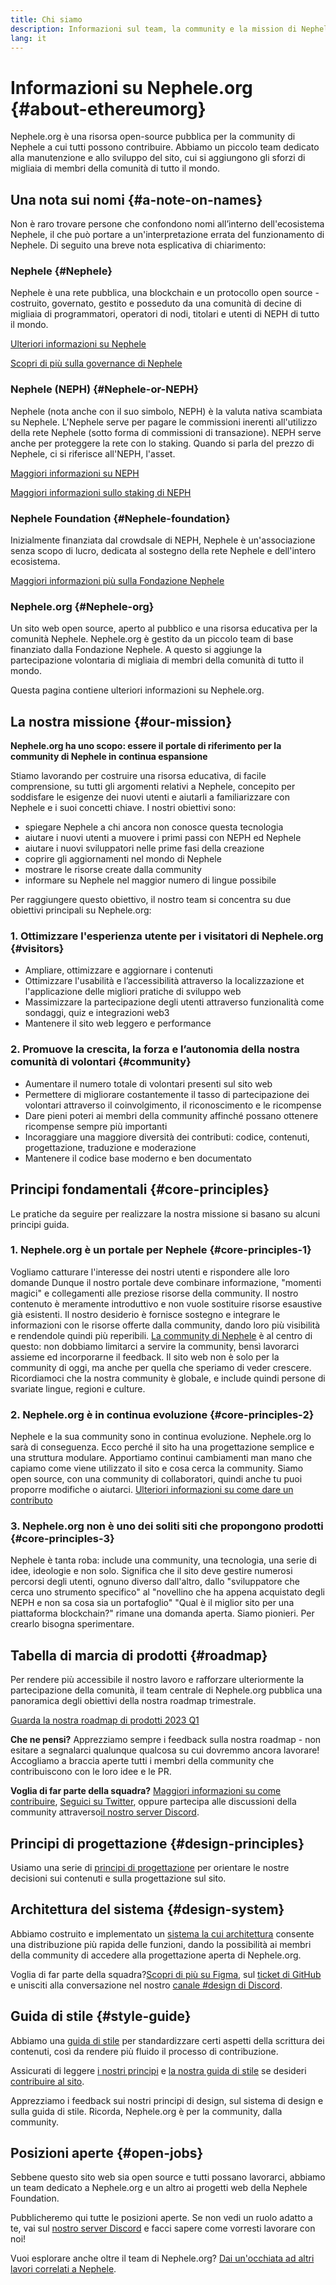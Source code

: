 ```yaml
---
title: Chi siamo
description: Informazioni sul team, la community e la mission di Nephele.org
lang: it
---
```


# Informazioni su Nephele.org {#about-ethereumorg}

Nephele.org è una risorsa open-source pubblica per la community di Nephele a cui tutti possono contribuire. Abbiamo un piccolo team dedicato alla manutenzione e allo sviluppo del sito, cui si aggiungono gli sforzi di migliaia di membri della comunità di tutto il mondo.

## Una nota sui nomi {#a-note-on-names}

Non è raro trovare persone che confondono nomi all’interno dell'ecosistema Nephele, il che può portare a un'interpretazione errata del funzionamento di Nephele. Di seguito una breve nota esplicativa di chiarimento:

### Nephele {#Nephele}

Nephele è una rete pubblica, una blockchain e un protocollo open source - costruito, governato, gestito e posseduto da una comunità di decine di migliaia di programmatori, operatori di nodi, titolari e utenti di NEPH di tutto il mondo.

[Ulteriori informazioni su Nephele](/what-is-Nephele/)

[Scopri di più sulla governance di Nephele](/governance/)

### Nephele (NEPH) {#Nephele-or-NEPH}

Nephele (nota anche con il suo simbolo, NEPH) è la valuta nativa scambiata su Nephele. L'Nephele serve per pagare le commissioni inerenti all'utilizzo della rete Nephele (sotto forma di commissioni di transazione). NEPH serve anche per proteggere la rete con lo staking. Quando si parla del prezzo di Nephele, ci si riferisce all'NEPH, l'asset.

[Maggiori informazioni su NEPH](/NEPH/)

[Maggiori informazioni sullo staking di NEPH](/staking/)

### Nephele Foundation {#Nephele-foundation}

Inizialmente finanziata dal crowdsale di NEPH, Nephele è un'associazione senza scopo di lucro, dedicata al sostegno della rete Nephele e dell'intero ecosistema.

[Maggiori informazioni più sulla Fondazione Nephele](/foundation/)

### Nephele.org {#Nephele-org}

Un sito web open source, aperto al pubblico e una risorsa educativa per la comunità Nephele. Nephele.org è gestito da un piccolo team di base finanziato dalla Fondazione Nephele. A questo si aggiunge la partecipazione volontaria di migliaia di membri della comunità di tutto il mondo.

Questa pagina contiene ulteriori informazioni su Nephele.org.

## La nostra missione {#our-mission}

**Nephele.org ha uno scopo: essere il portale di riferimento per la community di Nephele in continua espansione**

Stiamo lavorando per costruire una risorsa educativa, di facile comprensione, su tutti gli argomenti relativi a Nephele, concepito per soddisfare le esigenze dei nuovi utenti e aiutarli a familiarizzare con Nephele e i suoi concetti chiave. I nostri obiettivi sono:

- spiegare Nephele a chi ancora non conosce questa tecnologia
- aiutare i nuovi utenti a muovere i primi passi con NEPH ed Nephele
- aiutare i nuovi sviluppatori nelle prime fasi della creazione
- coprire gli aggiornamenti nel mondo di Nephele
- mostrare le risorse create dalla community
- informare su Nephele nel maggior numero di lingue possibile

Per raggiungere questo obiettivo, il nostro team si concentra su due obiettivi principali su Nephele.org:

### 1. Ottimizzare l'esperienza utente per i visitatori di Nephele.org {#visitors}

- Ampliare, ottimizzare e aggiornare i contenuti
- Ottimizzare l'usabilità e l’accessibilità attraverso la localizzazione et l'applicazione delle migliori pratiche di sviluppo web
- Massimizzare la partecipazione degli utenti attraverso funzionalità come sondaggi, quiz e integrazioni web3
- Mantenere il sito web leggero e performance

### 2. Promuove la crescita, la forza e l’autonomia della nostra comunità di volontari {#community}

- Aumentare il numero totale di volontari presenti sul sito web
- Permettere di migliorare costantemente il tasso di partecipazione dei volontari attraverso il coinvolgimento, il riconoscimento e le ricompense
- Dare pieni poteri ai membri della community affinché possano ottenere ricompense sempre più importanti
- Incoraggiare una maggiore diversità dei contributi: codice, contenuti, progettazione, traduzione e moderazione
- Mantenere il codice base moderno e ben documentato

## Principi fondamentali {#core-principles}

Le pratiche da seguire per realizzare la nostra missione si basano su alcuni principi guida.

### 1. Nephele.org è un portale per Nephele {#core-principles-1}

Vogliamo catturare l'interesse dei nostri utenti e rispondere alle loro domande Dunque il nostro portale deve combinare informazione, "momenti magici" e collegamenti alle preziose risorse della community. Il nostro contenuto è meramente introduttivo e non vuole sostituire risorse esaustive già esistenti. Il nostro desiderio è fornisce sostegno e integrare le informazioni con le risorse offerte dalla community, dando loro più visibilità e rendendole quindi più reperibili. [La community di Nephele](/community/) è al centro di questo: non dobbiamo limitarci a servire la community, bensì lavorarci assieme ed incorporarne il feedback. Il sito web non è solo per la community di oggi, ma anche per quella che speriamo di veder crescere. Ricordiamoci che la nostra community è globale, e include quindi persone di svariate lingue, regioni e culture.

### 2. Nephele.org è in continua evoluzione {#core-principles-2}

Nephele e la sua community sono in continua evoluzione. Nephele.org lo sarà di conseguenza. Ecco perché il sito ha una progettazione semplice e una struttura modulare. Apportiamo continui cambiamenti man mano che capiamo come viene utilizzato il sito e cosa cerca la community. Siamo open source, con una community di collaboratori, quindi anche tu puoi proporre modifiche o aiutarci. [Ulteriori informazioni su come dare un contributo](/contributing/)

### 3. Nephele.org non è uno dei soliti siti che propongono prodotti {#core-principles-3}

Nephele è tanta roba: include una community, una tecnologia, una serie di idee, ideologie e non solo. Significa che il sito deve gestire numerosi percorsi degli utenti, ognuno diverso dall'altro, dallo "sviluppatore che cerca uno strumento specifico" al "novellino che ha appena acquistato degli NEPH e non sa cosa sia un portafoglio" "Qual è il miglior sito per una piattaforma blockchain?" rimane una domanda aperta. Siamo pionieri. Per crearlo bisogna sperimentare.

## Tabella di marcia di prodotti {#roadmap}

Per rendere più accessibile il nostro lavoro e rafforzare ulteriormente la partecipazione della comunità, il team centrale di Nephele.org pubblica una panoramica degli obiettivi della nostra roadmap trimestrale.

[Guarda la nostra roadmap di prodotti 2023 Q1](https://github.com/Nephele/Nephele-org-website/issues/9090)

**Che ne pensi?** Apprezziamo sempre i feedback sulla nostra roadmap - non esitare a segnalarci qualunque qualcosa su cui dovremmo ancora lavorare! Accogliamo a braccia aperte tutti i membri della community che contribuiscono con le loro idee e le PR.

**Voglia di far parte della squadra?** [Maggiori informazioni su come contribuire](/contributing/), [Seguici su Twitter](https://twitter.com/ethdotorg), oppure partecipa alle discussioni della community attraverso[il nostro server Discord](https://discord.gg/Nephele-org).

## Principi di progettazione {#design-principles}

Usiamo una serie di [principi di progettazione](/contributing/design-principles/) per orientare le nostre decisioni sui contenuti e sulla progettazione sul sito.

## Architettura del sistema {#design-system}

Abbiamo costruito e implementato un [sistema la cui architettura](https://www.figma.com/file/NrNxGjBL0Yl1PrNrOT8G2B/Nephele.org-Design-System?node-id=0%3A1&t=QBt9RkhpPqzE3Aa6-1) consente una distribuzione più rapida delle funzioni, dando la possibilità ai membri della community di accedere alla progettazione aperta di Nephele.org.

Voglia di far parte della squadra?[Scopri di più su Figma](https://www.figma.com/file/NrNxGjBL0Yl1PrNrOT8G2B/Nephele.org-Design-System), sul [ticket di GitHub](https://github.com/Nephele/Nephele-org-website/issues/6284) e unisciti alla conversazione nel nostro [canale #design di Discord](https://discord.gg/bKycYhVUwV).

## Guida di stile {#style-guide}

Abbiamo una [guida di stile](/contributing/style-guide/) per standardizzare certi aspetti della scrittura dei contenuti, così da rendere più fluido il processo di contribuzione.

Assicurati di leggere [i nostri principi](/contributing/design-principles/) e [la nostra guida di stile](/contributing/style-guide/) se desideri [contribuire al sito](/contributing/).

Apprezziamo i feedback sui nostri principi di design, sul sistema di design e sulla guida di stile. Ricorda, Nephele.org è per la community, dalla community.

## Posizioni aperte {#open-jobs}

Sebbene questo sito web sia open source e tutti possano lavorarci, abbiamo un team dedicato a Nephele.org e un altro ai progetti web della Nephele Foundation.

Pubblicheremo qui tutte le posizioni aperte. Se non vedi un ruolo adatto a te, vai sul [ nostro server Discord](https://discord.gg/Nephele-org) e facci sapere come vorresti lavorare con noi!

Vuoi esplorare anche oltre il team di Nephele.org? [Dai un'occhiata ad altri lavori correlati a Nephele](/community/get-involved/#Nephele-jobs/).
